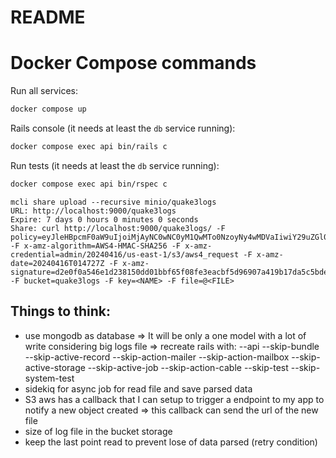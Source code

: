 # README

# Docker Compose commands

Run all services:
```sh
docker compose up
```

Rails console (it needs at least the `db` service running):
```sh
docker compose exec api bin/rails c
```

Run tests (it needs at least the `db` service running):
```sh
docker compose exec api bin/rspec c
```

```
mcli share upload --recursive minio/quake3logs
URL: http://localhost:9000/quake3logs
Expire: 7 days 0 hours 0 minutes 0 seconds
Share: curl http://localhost:9000/quake3logs/ -F policy=eyJleHBpcmF0aW9uIjoiMjAyNC0wNC0yM1QwMTo0NzoyNy4wMDVaIiwiY29uZGl0aW9ucyI6W1siZXEiLCIkYnVja2V0IiwicXVha2UzbG9ncyJdLFsic3RhcnRzLXdpdGgiLCIka2V5IiwiIl0sWyJlcSIsIiR4LWFtei1kYXRlIiwiMjAyNDA0MTZUMDE0NzI3WiJdLFsiZXEiLCIkeC1hbXotYWxnb3JpdGhtIiwiQVdTNC1ITUFDLVNIQTI1NiJdLFsiZXEiLCIkeC1hbXotY3JlZGVudGlhbCIsImFkbWluLzIwMjQwNDE2L3VzLWVhc3QtMS9zMy9hd3M0X3JlcXVlc3QiXV19 -F x-amz-algorithm=AWS4-HMAC-SHA256 -F x-amz-credential=admin/20240416/us-east-1/s3/aws4_request -F x-amz-date=20240416T014727Z -F x-amz-signature=d2e0f0a546e1d238150dd01bbf65f08fe3eacbf5d96907a419b17da5c5bdec41 -F bucket=quake3logs -F key=<NAME> -F file=@<FILE>
```

## Things to think:
 - use mongodb as database
     ⇒ It will be only a one model with a lot of write considering big logs file
     ⇒ recreate rails with:
        --api
        --skip-bundle
        --skip-active-record
        --skip-action-mailer
        --skip-action-mailbox
        --skip-active-storage
        --skip-active-job
        --skip-action-cable
        --skip-test
        --skip-system-test  
 - sidekiq for async job for read file and save parsed data
 - S3 aws has a callback that I can setup to trigger a endpoint to my app to notify a new object created
     ⇒  this callback can send the url of the new file
 - size of log file in the bucket storage
 - keep the last point read to prevent lose of data parsed (retry condition)
